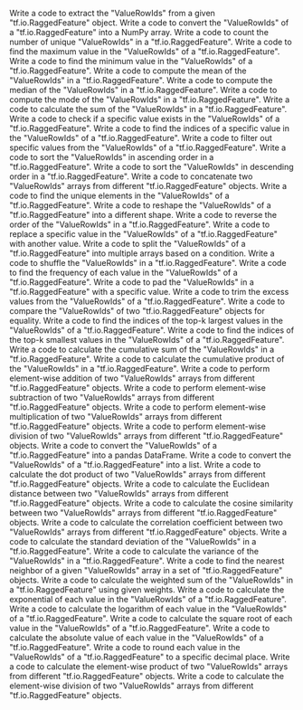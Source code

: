Write a code to extract the "ValueRowIds" from a given "tf.io.RaggedFeature" object.
Write a code to convert the "ValueRowIds" of a "tf.io.RaggedFeature" into a NumPy array.
Write a code to count the number of unique "ValueRowIds" in a "tf.io.RaggedFeature".
Write a code to find the maximum value in the "ValueRowIds" of a "tf.io.RaggedFeature".
Write a code to find the minimum value in the "ValueRowIds" of a "tf.io.RaggedFeature".
Write a code to compute the mean of the "ValueRowIds" in a "tf.io.RaggedFeature".
Write a code to compute the median of the "ValueRowIds" in a "tf.io.RaggedFeature".
Write a code to compute the mode of the "ValueRowIds" in a "tf.io.RaggedFeature".
Write a code to calculate the sum of the "ValueRowIds" in a "tf.io.RaggedFeature".
Write a code to check if a specific value exists in the "ValueRowIds" of a "tf.io.RaggedFeature".
Write a code to find the indices of a specific value in the "ValueRowIds" of a "tf.io.RaggedFeature".
Write a code to filter out specific values from the "ValueRowIds" of a "tf.io.RaggedFeature".
Write a code to sort the "ValueRowIds" in ascending order in a "tf.io.RaggedFeature".
Write a code to sort the "ValueRowIds" in descending order in a "tf.io.RaggedFeature".
Write a code to concatenate two "ValueRowIds" arrays from different "tf.io.RaggedFeature" objects.
Write a code to find the unique elements in the "ValueRowIds" of a "tf.io.RaggedFeature".
Write a code to reshape the "ValueRowIds" of a "tf.io.RaggedFeature" into a different shape.
Write a code to reverse the order of the "ValueRowIds" in a "tf.io.RaggedFeature".
Write a code to replace a specific value in the "ValueRowIds" of a "tf.io.RaggedFeature" with another value.
Write a code to split the "ValueRowIds" of a "tf.io.RaggedFeature" into multiple arrays based on a condition.
Write a code to shuffle the "ValueRowIds" in a "tf.io.RaggedFeature".
Write a code to find the frequency of each value in the "ValueRowIds" of a "tf.io.RaggedFeature".
Write a code to pad the "ValueRowIds" in a "tf.io.RaggedFeature" with a specific value.
Write a code to trim the excess values from the "ValueRowIds" of a "tf.io.RaggedFeature".
Write a code to compare the "ValueRowIds" of two "tf.io.RaggedFeature" objects for equality.
Write a code to find the indices of the top-k largest values in the "ValueRowIds" of a "tf.io.RaggedFeature".
Write a code to find the indices of the top-k smallest values in the "ValueRowIds" of a "tf.io.RaggedFeature".
Write a code to calculate the cumulative sum of the "ValueRowIds" in a "tf.io.RaggedFeature".
Write a code to calculate the cumulative product of the "ValueRowIds" in a "tf.io.RaggedFeature".
Write a code to perform element-wise addition of two "ValueRowIds" arrays from different "tf.io.RaggedFeature" objects.
Write a code to perform element-wise subtraction of two "ValueRowIds" arrays from different "tf.io.RaggedFeature" objects.
Write a code to perform element-wise multiplication of two "ValueRowIds" arrays from different "tf.io.RaggedFeature" objects.
Write a code to perform element-wise division of two "ValueRowIds" arrays from different "tf.io.RaggedFeature" objects.
Write a code to convert the "ValueRowIds" of a "tf.io.RaggedFeature" into a pandas DataFrame.
Write a code to convert the "ValueRowIds" of a "tf.io.RaggedFeature" into a list.
Write a code to calculate the dot product of two "ValueRowIds" arrays from different "tf.io.RaggedFeature" objects.
Write a code to calculate the Euclidean distance between two "ValueRowIds" arrays from different "tf.io.RaggedFeature" objects.
Write a code to calculate the cosine similarity between two "ValueRowIds" arrays from different "tf.io.RaggedFeature" objects.
Write a code to calculate the correlation coefficient between two "ValueRowIds" arrays from different "tf.io.RaggedFeature" objects.
Write a code to calculate the standard deviation of the "ValueRowIds" in a "tf.io.RaggedFeature".
Write a code to calculate the variance of the "ValueRowIds" in a "tf.io.RaggedFeature".
Write a code to find the nearest neighbor of a given "ValueRowIds" array in a set of "tf.io.RaggedFeature" objects.
Write a code to calculate the weighted sum of the "ValueRowIds" in a "tf.io.RaggedFeature" using given weights.
Write a code to calculate the exponential of each value in the "ValueRowIds" of a "tf.io.RaggedFeature".
Write a code to calculate the logarithm of each value in the "ValueRowIds" of a "tf.io.RaggedFeature".
Write a code to calculate the square root of each value in the "ValueRowIds" of a "tf.io.RaggedFeature".
Write a code to calculate the absolute value of each value in the "ValueRowIds" of a "tf.io.RaggedFeature".
Write a code to round each value in the "ValueRowIds" of a "tf.io.RaggedFeature" to a specific decimal place.
Write a code to calculate the element-wise product of two "ValueRowIds" arrays from different "tf.io.RaggedFeature" objects.
Write a code to calculate the element-wise division of two "ValueRowIds" arrays from different "tf.io.RaggedFeature" objects.